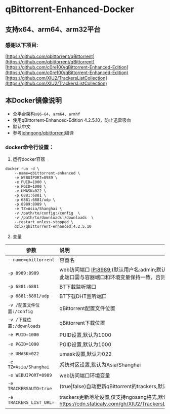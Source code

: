 # qBittorrent-Enhanced-Docker

## 支持x64、arm64、arm32平台


### 感谢以下项目:
[https://github.com/qbittorrent/qBittorrent](https://github.com/qbittorrent/qBittorrent)   
[https://github.com/c0re100/qBittorrent-Enhanced-Edition](https://github.com/c0re100/qBittorrent-Enhanced-Edition)
[https://github.com/XIU2/TrackersListCollection](https://github.com/XIU2/TrackersListCollection)


## 本Docker镜像说明
- 全平台架构`x86-64`、`arm64`、`armhf`
- 使用qBittorrent-Enhanced-Edition 4.2.5.10，防止迅雷吸血
- 默认中文
- 参考[johngong/qbittorrent](https://hub.docker.com/r/johngong/qbittorrent)编译

### docker命令行设置：

1. 运行docker容器
```
docker run -d \
    --name=qbittorrent-enhanced \
    -e WEBUIPORT=8989 \
    -e PUID=1000 \
    -e PGID=1000 \
    -e UMASK=022 \
    -p 6881:6881 \
    -p 6881:6881/udp \
    -p 8989:8989 \
    -e TZ=Asia/Shanghai \
    -v /path/to/config:/config  \
    -v /path/to/downloads:/downloads  \
    --restart unless-stopped \
    dzlx/qbittorrent-enhanced:4.2.5.10
```

2. 变量

|参数|说明|
|-|:-|
| `--name=qbittorrent` |容器名|
| `-p 8989:8989` |web访问端口 [IP:8989](IP:8989);(默认用户名:admin;默认密码:adminadmin);</br>此端口需与容器端口和环境变量保持一致，否则无法访问|
| `-p 6881:6881` |BT下载监听端口|
| `-p 6881:6881/udp` |BT下载DHT监听端口
| `-v /配置文件位置:/config` |qBittorrent配置文件位置|
| `-v /下载位置:/downloads` |qBittorrent下载位置|
| `-e PUID=1000` |PUID设置,默认为1000|
| `-e PGID=1000` |PGID设置,默认为1000|
| `-e UMASK=022` |umask设置,默认为022|
| `-e TZ=Asia/Shanghai` |系统时区设置,默认为Asia/Shanghai|
| `-e WEBUIPORT=8989` |web访问端口环境变量|
| `-e TRACKERSAUTO=true` |(true\|false)自动更新qBittorrent的trackers,默认开启|
| `-e TRACKERS_LIST_URL=` |trackers更新地址设置,仅支持ngosang格式,默认为 </br>https://cdn.staticaly.com/gh/XIU2/TrackersListCollection/master/best.txt |

